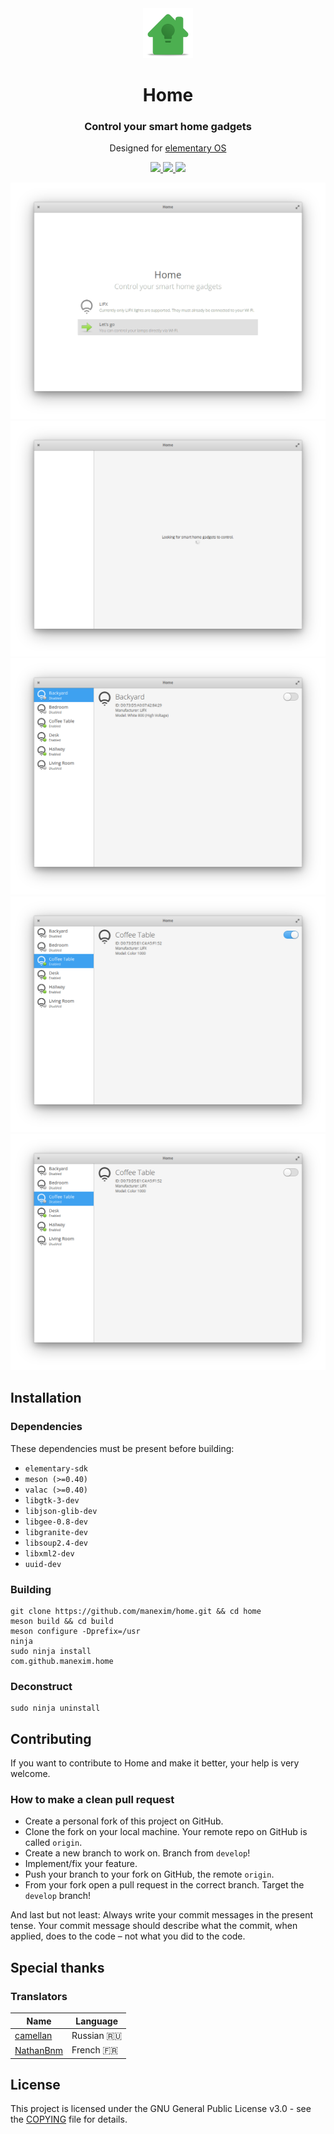 <div align="center">
  <span align="center"> <img width="80" height="80" class="center" src="data/icons/128/com.github.manexim.home.svg" alt="Icon"></span>
  <h1 align="center">Home</h1>
  <h3 align="center">Control your smart home gadgets</h3>
  <p align="center">Designed for <a href="https://elementary.io">elementary OS</a></p>
</div>

<p align="center">
  <a href="https://travis-ci.org/manexim/home">
    <img src="https://img.shields.io/travis/manexim/home.svg">
  </a>
  <a href="https://github.com/manexim/home/releases/">
    <img src="https://img.shields.io/github/release/manexim/home.svg">
  </a>
  <a href="https://github.com/manexim/home/blob/master/COPYING">
    <img src="https://img.shields.io/github/license/manexim/home.svg">
  </a>
</p>

![screenshot](data/screenshots/000.png)
![screenshot](data/screenshots/001.png)
![screenshot](data/screenshots/002.png)
![screenshot](data/screenshots/003.png)
![screenshot](data/screenshots/004.png)

## Installation

### Dependencies
These dependencies must be present before building:
 - `elementary-sdk`
 - `meson (>=0.40)`
 - `valac (>=0.40)`
 - `libgtk-3-dev`
 - `libjson-glib-dev`
 - `libgee-0.8-dev`
 - `libgranite-dev`
 - `libsoup2.4-dev`
 - `libxml2-dev`
 - `uuid-dev`

### Building

```
git clone https://github.com/manexim/home.git && cd home
meson build && cd build
meson configure -Dprefix=/usr
ninja
sudo ninja install
com.github.manexim.home
```

### Deconstruct

```
sudo ninja uninstall
```

## Contributing

If you want to contribute to Home and make it better, your help is very welcome.

### How to make a clean pull request

- Create a personal fork of this project on GitHub.
- Clone the fork on your local machine. Your remote repo on GitHub is called `origin`.
- Create a new branch to work on. Branch from `develop`!
- Implement/fix your feature.
- Push your branch to your fork on GitHub, the remote `origin`.
- From your fork open a pull request in the correct branch. Target the `develop` branch!

And last but not least: Always write your commit messages in the present tense. Your commit message should describe what the commit, when applied, does to the code – not what you did to the code.

## Special thanks

### Translators

| Name                                      | Language   |
| ----------------------------------------- | ---------- |
| [camellan](https://github.com/camellan)   | Russian 🇷🇺 |
| [NathanBnm](https://github.com/NathanBnm) | French 🇫🇷  |

## License

This project is licensed under the GNU General Public License v3.0 - see the [COPYING](COPYING) file for details.
